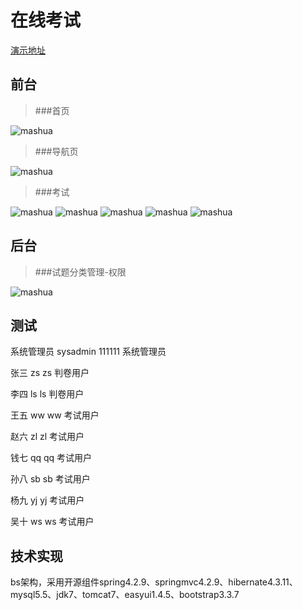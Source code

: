 # 在线考试
[演示地址](http://exam.wcpdoc.cn)

## 前台

> ###首页
> 
![mashua](http://exam.wcpdoc.cn/img/1.png)

> ###导航页
>
![mashua](http://exam.wcpdoc.cn/img/2.png)
> ###考试
>
![mashua](http://exam.wcpdoc.cn/img/3_1.png)
![mashua](http://exam.wcpdoc.cn/img/3_2.png)
![mashua](http://exam.wcpdoc.cn/img/3_3.png)
![mashua](http://exam.wcpdoc.cn/img/3_4.png)
![mashua](http://exam.wcpdoc.cn/img/3_5.png)

## 后台

> ###试题分类管理-权限
> 
![mashua](http://exam.wcpdoc.cn/img/4.png)


## 测试
系统管理员	sysadmin	111111	系统管理员

张三		zs		zs	判卷用户

李四		ls		ls	判卷用户

王五		ww		ww	考试用户

赵六		zl		zl	考试用户

钱七		qq		qq	考试用户

孙八		sb		sb	考试用户

杨九		yj		yj	考试用户

吴十		ws		ws	考试用户



## 技术实现

bs架构，采用开源组件spring4.2.9、springmvc4.2.9、hibernate4.3.11、mysql5.5、jdk7、tomcat7、easyui1.4.5、bootstrap3.3.7